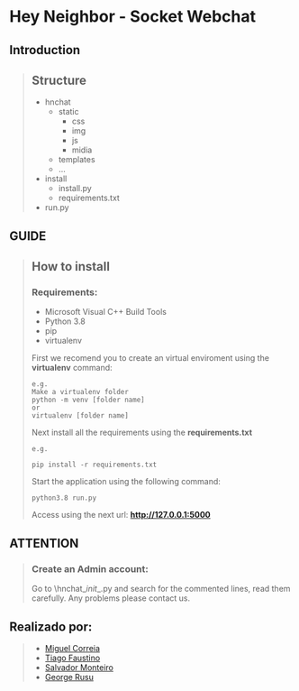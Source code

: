 # Hey Neighbor - Socket Webchat

## Introduction
>
>
> ## Structure
> 
> * hnchat
>     * static
>         * css
>         * img
>         * js
>         * midia
>     * templates
>     * ...
> * install 
>     * install.py
>     * requirements.txt
> * run.py



## GUIDE
> ## How to install 
> 
> ### Requirements:
> - Microsoft Visual C++ Build Tools
> - Python 3.8
> - pip
> - virtualenv
> 
> First we recomend you to create an virtual enviroment using the **virtualenv** command:
> ```
> e.g.
> Make a virtualenv folder
> python -m venv [folder name]
> or
> virtualenv [folder name]
> ```
> 
> Next install all the requirements using the **requirements.txt**
> ```
> e.g.
> 
> pip install -r requirements.txt
> ```
>
> Start the application using the following command:
>
>```
> python3.8 run.py
> ``` 
>
> Access using the next url: **http://127.0.0.1:5000**
>
>
>
## ATTENTION
>### Create an Admin account:
>   Go to \hnchat\__init__.py and search for the commented lines, read them carefully. Any problems please contact us.
>
>
>
## Realizado por:
>
> * [Miguel Correia](https://github.com/D4rkw0lv3s)
> * [Tiago Faustino ](https://github.com/ChinadaCam)
> * [ Salvador Monteiro ](https://github.com/salvadormgithub)
> * [ George Rusu ](https://github.com/tchepriskas123)